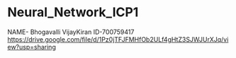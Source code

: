 # Neural_Network_ICP1
NAME- Bhogavalli VijayKiran
ID-700759417
https://drive.google.com/file/d/1Pz0jTFJFMHfOb2ULf4gHtZ3SJWJUrXJq/view?usp=sharing
